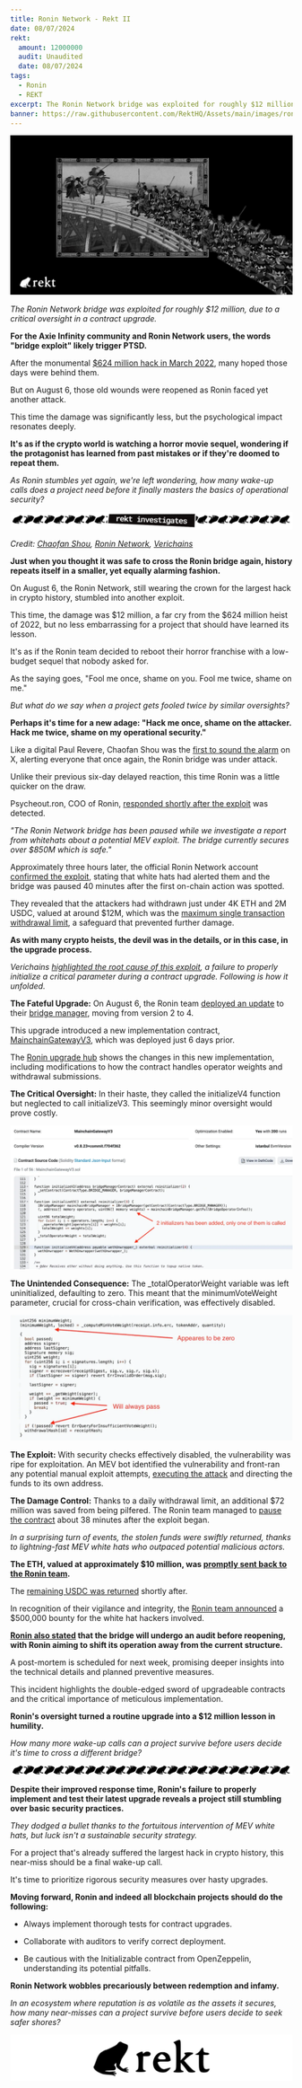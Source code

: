```yaml
---
title: Ronin Network - Rekt II
date: 08/07/2024
rekt:
  amount: 12000000
  audit: Unaudited
  date: 08/07/2024
tags:
  - Ronin
  - REKT
excerpt: The Ronin Network bridge was exploited for roughly $12 million, due to a critical oversight in a contract upgrade. For the Axie Infinity community and Ronin Network users, the words "bridge exploit" likely trigger PTSD.
banner: https://raw.githubusercontent.com/RektHQ/Assets/main/images/ronin2-header.png
---
```

![](https://raw.githubusercontent.com/RektHQ/Assets/main/images/2023/01/ronin2-header.png)

_The Ronin Network bridge was exploited for roughly $12 million, due to a critical oversight in a contract upgrade._  
  
**For the Axie Infinity community and Ronin Network users, the words "bridge exploit" likely trigger PTSD.**  
  
After the monumental [$624 million hack in March 2022](https://rekt.news/ronin-rekt/), many hoped those days were behind them.

  
But on August 6, those old wounds were reopened as Ronin faced yet another attack.  
  
This time the damage was significantly less, but the psychological impact resonates deeply.  
  
**It's as if the crypto world is watching a horror movie sequel, wondering if the protagonist has learned from past mistakes or if they're doomed to repeat them.**  
  
_As Ronin stumbles yet again, we're left wondering, how many wake-up calls does a project need before it finally masters the basics of operational security?_

![](https://raw.githubusercontent.com/RektHQ/Assets/main/images/2021/09/rekt-investigates-linebreak.png)



_Credit: [Chaofan Shou](https://x.com/shoucccc/status/1820766899216777495), [Ronin Network](https://x.com/Ronin_Network/status/1820804772917588339), [Verichains](https://x.com/Verichains/status/1820810424159437261)_

  

**Just when you thought it was safe to cross the Ronin bridge again, history repeats itself in a smaller, yet equally alarming fashion.**  
  
On August 6, the Ronin Network, still wearing the crown for the largest hack in crypto history, stumbled into another exploit.

  

This time, the damage was $12 million, a far cry from the $624 million heist of 2022, but no less embarrassing for a project that should have learned its lesson.  
  
It's as if the Ronin team decided to reboot their horror franchise with a low-budget sequel that nobody asked for.

  

As the saying goes, "Fool me once, shame on you. Fool me twice, shame on me."  
  
_But what do we say when a project gets fooled twice by similar oversights?_  
  
**Perhaps it's time for a new adage: "Hack me once, shame on the attacker. Hack me twice, shame on my operational security."**  
  
Like a digital Paul Revere, Chaofan Shou was the [first to sound the alarm](https://x.com/shoucccc/status/1820766899216777495) on X, alerting everyone that once again, the Ronin bridge was under attack.  
  
Unlike their previous six-day delayed reaction, this time Ronin was a little quicker on the draw.  
  
Psycheout.ron, COO of Ronin, [responded shortly after the exploit](https://x.com/Psycheout86/status/1820771028420739140) was detected.  
  

_"The Ronin Network bridge has been paused while we investigate a report from whitehats about a potential MEV exploit. The bridge currently secures over $850M which is safe."_

  

Approximately three hours later, the official Ronin Network account [confirmed the exploit](https://x.com/Ronin_Network/status/1820804772917588339), stating that white hats had alerted them and the bridge was paused 40 minutes after the first on-chain action was spotted.  
  
They revealed that the attackers had withdrawn just under 4K ETH and 2M USDC, valued at around $12M, which was the [maximum single transaction withdrawal limit](https://t.co/atTHhJuax0), a safeguard that prevented further damage.  
  
**As with many crypto heists, the devil was in the details, or in this case, in the upgrade process.**  
  
_Verichains [highlighted the root cause of this exploit](https://x.com/Verichains/status/1820810424159437261), a failure to properly initialize a critical parameter during a contract upgrade. Following is how it unfolded._

  

**The Fateful Upgrade:** On August 6, the Ronin team [deployed an update](https://etherscan.io/tx/0x855dd3b1194e3b889f4667b6a0996220e350e034d35d3eab29b4f23bc205767e) to their [bridge manager](https://etherscan.io/address/0xa71456fa88a5f6a4696d0446e690db4a5913fab0), moving from version 2 to 4.  
  
This upgrade introduced a new implementation contract, [MainchainGatewayV3](https://etherscan.io/address/0xfc274ec92bbb1a1472884558d1b5caac6f8220ee), which was deployed just 6 days prior.  
  
The [Ronin upgrade hub](https://upgradehub.xyz/diffs/etherscan/0x64192819ac13ef72bf6b5ae239ac672b43a9af08?selected=4) shows the changes in this new implementation, including modifications to how the contract handles operator weights and withdrawal submissions.

  
**The Critical Oversight:** In their haste, they called the initializeV4 function but neglected to call initializeV3. This seemingly minor oversight would prove costly.

![](https://raw.githubusercontent.com/RektHQ/Assets/main/images/2023/01/ronin-exploit1.png)

**The Unintended Consequence:** The _totalOperatorWeight variable was left uninitialized, defaulting to zero. This meant that the minimumVoteWeight parameter, crucial for cross-chain verification, was effectively disabled.  
  
![](https://raw.githubusercontent.com/RektHQ/Assets/main/images/2023/01/ronin-exploit2.png)

**The Exploit:** With security checks effectively disabled, the vulnerability was ripe for exploitation. An MEV bot identified the vulnerability and front-ran any potential manual exploit attempts, [executing the attack](https://etherscan.io/tx/0x2619570088683e6cc3a38d93c3d98899e5783864e15525d5f5810c11189ba6cb) and directing the funds to its own address.

  

**The Damage Control:** Thanks to a daily withdrawal limit, an additional $72 million was saved from being pilfered. The Ronin team managed to [pause the contract](https://etherscan.io/tx/0x855dd3b1194e3b889f4667b6a0996220e350e034d35d3eab29b4f23bc205767e) about 38 minutes after the exploit began.

  

_In a surprising turn of events, the stolen funds were swiftly returned, thanks to lightning-fast MEV white hats who outpaced potential malicious actors._  
  
**The ETH, valued at approximately $10 million, was [promptly sent back to the Ronin team](https://etherscan.io/tx/0xf8f097982bc0f9a8f4279d4132dc91cfe17ab2d4fc70e7f740bc3ed752165601).**  
  
The [remaining USDC was returned](https://etherscan.io/tx/0x21df45bd48f17cb97f1f2b7f12e298da6ecb418ceedb69c345c934ecaca48d9c) shortly after.  
  
In recognition of their vigilance and integrity, the [Ronin team announced](https://x.com/Ronin_Network/status/1820846361945792751) a $500,000 bounty for the white hat hackers involved.  
  

**[Ronin also stated](https://x.com/Ronin_Network/status/1820846361945792751) that the bridge will undergo an audit before reopening, with Ronin aiming to shift its operation away from the current structure.**  
  
A post-mortem is scheduled for next week, promising deeper insights into the technical details and planned preventive measures.  
  
This incident highlights the double-edged sword of upgradeable contracts and the critical importance of meticulous implementation.  
  
**Ronin's oversight turned a routine upgrade into a $12 million lesson in humility.**  
  
_How many more wake-up calls can a project survive before users decide it's time to cross a different bridge?_


![](https://raw.githubusercontent.com/RektHQ/Assets/main/images/2021/03/rekt-linebreak.png)




**Despite their improved response time, Ronin's failure to properly implement and test their latest upgrade reveals a project still stumbling over basic security practices.**  
  
_They dodged a bullet thanks to the fortuitous intervention of MEV white hats, but luck isn't a sustainable security strategy._  
  

For a project that's already suffered the largest hack in crypto history, this near-miss should be a final wake-up call.  
  
It's time to prioritize rigorous security measures over hasty upgrades.

  
**Moving forward, Ronin and indeed all blockchain projects should do the following:**

  

-   Always implement thorough tests for contract upgrades.
    
-   Collaborate with auditors to verify correct deployment.
    
-   Be cautious with the Initializable contract from OpenZeppelin, understanding its potential pitfalls.
    

  

**Ronin Network wobbles precariously between redemption and infamy.**  
  
_In an ecosystem where reputation is as volatile as the assets it secures, how many near-misses can a project survive before users decide to seek safer shores?_

![](https://raw.githubusercontent.com/RektHQ/Assets/main/images/2021/08/rekt-outline-conc.png)









